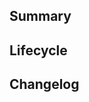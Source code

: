 
## Summary
<!-- What is this module about -->

## Lifecycle
<!-- Startup process for this module -->

## Changelog
<!-- All changes -->

